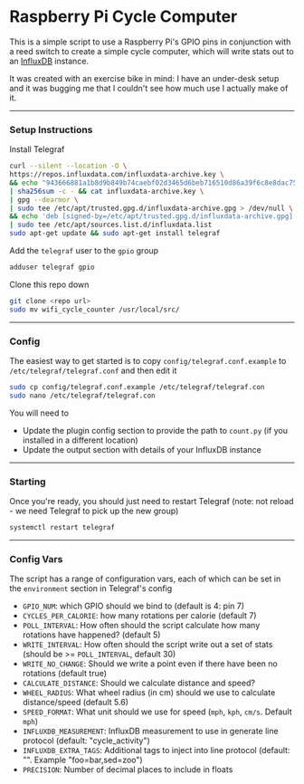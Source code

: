 # Raspberry Pi Cycle Computer

This is a simple script to use a Raspberry Pi's GPIO pins in conjunction with a reed switch to create a simple cycle computer, which will write stats out to an [InfluxDB](https://github.com/influxdata/influxdb) instance.

It was created with an exercise bike in mind: I have an under-desk setup and it was bugging me that I couldn't see how much use I actually make of it.

---

### Setup Instructions

Install Telegraf 
```sh 
curl --silent --location -O \
https://repos.influxdata.com/influxdata-archive.key \
&& echo "943666881a1b8d9b849b74caebf02d3465d6beb716510d86a39f6c8e8dac7515  influxdata-archive.key" \
| sha256sum -c - && cat influxdata-archive.key \
| gpg --dearmor \
| sudo tee /etc/apt/trusted.gpg.d/influxdata-archive.gpg > /dev/null \
&& echo 'deb [signed-by=/etc/apt/trusted.gpg.d/influxdata-archive.gpg] https://repos.influxdata.com/debian stable main' \
| sudo tee /etc/apt/sources.list.d/influxdata.list
sudo apt-get update && sudo apt-get install telegraf
```

Add the `telegraf` user to the `gpio` group
```sh
adduser telegraf gpio
```

Clone this repo down
```sh
git clone <repo url>
sudo mv wifi_cycle_counter /usr/local/src/
```

---

### Config

The easiest way to get started is to copy `config/telegraf.conf.example` to `/etc/telegraf/telegraf.conf` and then edit it
```sh 
sudo cp config/telegraf.conf.example /etc/telegraf/telegraf.con
sudo nano /etc/telegraf/telegraf.con
```

You will need to

* Update the plugin config section to provide the path to `count.py` (if you installed in a different location)
* Update the output section with details of your InfluxDB instance

---

### Starting

Once you're ready, you should just need to restart Telegraf (note: not reload - we need Telegraf to pick up the new group)

```sh
systemctl restart telegraf
```

---

### Config Vars

The script has a range of configuration vars, each of which can be set in the `environment` section in Telegraf's config 

* `GPIO_NUM`: which GPIO should we bind to (default is 4: pin 7)
* `CYCLES_PER_CALORIE`: how many rotations per calorie (default 7)
* `POLL_INTERVAL`: How often should the script calculate how many rotations have happened? (default 5)
* `WRITE_INTERVAL`: How often should the script write out a set of stats (should be >= `POLL_INTERVAL`, default 30)
* `WRITE_NO_CHANGE`: Should we write a point even if there have been no rotations (default true)
* `CALCULATE_DISTANCE`: Should we calculate distance and speed?
* `WHEEL_RADIUS`: What wheel radius (in cm) should we use to calculate distance/speed (default 5.6)
* `SPEED_FORMAT`: What unit should we use for speed (`mph`, `kph`, `cm/s`. Default `mph`)
* `INFLUXDB_MEASUREMENT`: InfluxDB measurement to use in generate line protocol (default: "cycle_activity")
* `INFLUXDB_EXTRA_TAGS`: Additional tags to inject into line protocol (default: "". Example "foo=bar,sed=zoo")
* `PRECISION`: Number of decimal places to include in floats

